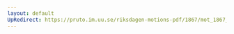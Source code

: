 ```yaml
---
layout: default
UpRedirect: https://pruto.im.uu.se/riksdagen-motions-pdf/1867/mot_1867__ak__177/mot_1867__ak__177-002.pdf
---
```

